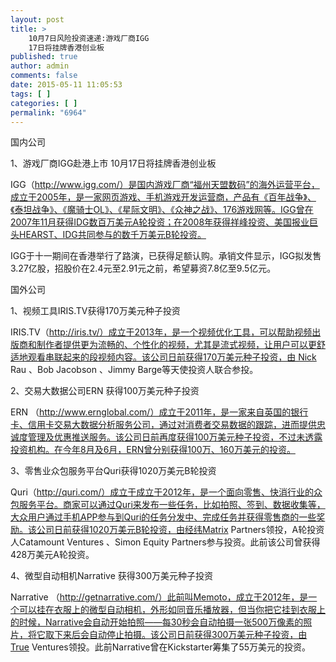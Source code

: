 ```yaml
---
layout: post
title: >
    10月7日风险投资速递:游戏厂商IGG
    17日将挂牌香港创业板
published: true
author: admin
comments: false
date: 2015-05-11 11:05:53
tags: [ ]
categories: [ ]
permalink: "6964"
---
```



国内公司

1、游戏厂商IGG赴港上市 10月17日将挂牌香港创业板

IGG（http://www.igg.com/）是国内游戏厂商“福州天盟数码”的海外运营平台，成立于2005年，是一家网页游戏、手机游戏开发运营商，产品有《百年战争》、《泰坦战争》、《魔骑士OL》、《星际文明》、《众神之战》、176游戏网等。IGG曾在2007年11月获得IDG数百万美元A轮投资；在2008年获得祥峰投资、美国报业巨头HEARST、IDG共同参与的数千万美元B轮投资。

IGG于十一期间在香港举行了路演，已获得足额认购。承销文件显示，IGG拟发售3.27亿股，招股价在2.4元至2.91元之前，希望募资7.8亿至9.5亿元。

国外公司

1、视频工具IRIS.TV获得170万美元种子投资

IRIS.TV（http://iris.tv/）成立于2013年，是一个视频优化工具，可以帮助视频出版商和制作者提供更为流畅的、个性化的视频，尤其是流式视频，让用户可以更舒适地观看串联起来的段视频内容。该公司日前获得170万美元种子投资，由 Nick Rau 、Bob Jacobson 、Jimmy Barge等天使投资人联合参投。

2、交易大数据公司ERN 获得100万美元种子投资

ERN （http://www.ernglobal.com/）成立于2011年，是一家来自英国的银行卡、信用卡交易大数据分析服务公司，通过对消费者交易数据的跟踪，进而提供忠诚度管理及优惠推送服务。该公司日前再度获得100万美元种子投资，不过未透露投资机构。在今年8月及6月，ERN曾分别获得100万、160万美元的投资。

3、零售业众包服务平台Quri获得1020万美元B轮投资

Quri（http://quri.com/）成立于成立于2012年，是一个面向零售、快消行业的众包服务平台。商家可以通过Quri来发布一些任务，比如拍照、签到、数据收集等，大众用户通过手机APP参与到Quri的任务分发中、完成任务并获得零售商的一些奖励。该公司日前获得1020万美元B轮投资，由经纬Matrix Partners领投，A轮投资人Catamount Ventures 、Simon Equity Partners参与投资。此前该公司曾获得428万美元A轮投资。

4、微型自动相机Narrative 获得300万美元种子投资

Narrative （http://getnarrative.com/）此前叫Memoto，成立于2012年，是一个可以挂在衣服上的微型自动相机，外形如同音乐播放器，但当你把它挂到衣服上的时候，Narrative会自动开始拍照——每30秒会自动拍摄一张500万像素的照片，将它取下来后会自动停止拍摄。该公司日前获得300万美元种子投资，由True Ventures领投。此前Narrative曾在Kickstarter筹集了55万美元的投资。